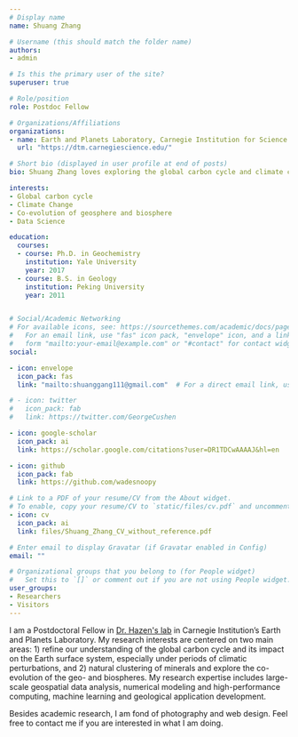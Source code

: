```yaml
---
# Display name
name: Shuang Zhang

# Username (this should match the folder name)
authors:
- admin

# Is this the primary user of the site?
superuser: true

# Role/position
role: Postdoc Fellow

# Organizations/Affiliations
organizations:
- name: Earth and Planets Laboratory, Carnegie Institution for Science
  url: "https://dtm.carnegiescience.edu/"

# Short bio (displayed in user profile at end of posts)
bio: Shuang Zhang loves exploring the global carbon cycle and climate change through data analysis and machine learning.

interests:
- Global carbon cycle
- Climate Change
- Co-evolution of geosphere and biosphere
- Data Science

education:
  courses:
  - course: Ph.D. in Geochemistry
    institution: Yale University
    year: 2017
  - course: B.S. in Geology
    institution: Peking University
    year: 2011


# Social/Academic Networking
# For available icons, see: https://sourcethemes.com/academic/docs/page-builder/#icons
#   For an email link, use "fas" icon pack, "envelope" icon, and a link in the
#   form "mailto:your-email@example.com" or "#contact" for contact widget.
social:

- icon: envelope
  icon_pack: fas
  link: "mailto:shuanggang111@gmail.com"  # For a direct email link, use "mailto:test@example.org".

# - icon: twitter
#   icon_pack: fab
#   link: https://twitter.com/GeorgeCushen

- icon: google-scholar
  icon_pack: ai
  link: https://scholar.google.com/citations?user=DR1TDCwAAAAJ&hl=en

- icon: github
  icon_pack: fab
  link: https://github.com/wadesnoopy

# Link to a PDF of your resume/CV from the About widget.
# To enable, copy your resume/CV to `static/files/cv.pdf` and uncomment the lines below.
- icon: cv
  icon_pack: ai
  link: files/Shuang_Zhang_CV_without_reference.pdf

# Enter email to display Gravatar (if Gravatar enabled in Config)
email: ""

# Organizational groups that you belong to (for People widget)
#   Set this to `[]` or comment out if you are not using People widget.
user_groups:
- Researchers
- Visitors
---
```


I am a Postdoctoral Fellow in [Dr. Hazen's lab](http://hazen.carnegiescience.edu/) in Carnegie Institution’s Earth and Planets Laboratory. My research interests are centered on two main areas: 1) refine our understanding of the global carbon cycle and its impact on the Earth surface system, especially under periods of climatic perturbations, and 2) natural clustering of minerals and explore the co-evolution of the geo- and biospheres. My research expertise includes large-scale geospatial data analysis, numerical modeling and high-performance computing, machine learning and geological application development.

Besides academic research, I am fond of photography and web design. Feel free to contact me if you are interested in what I am doing.
